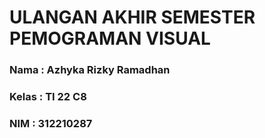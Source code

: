 # ULANGAN AKHIR SEMESTER PEMOGRAMAN VISUAL

### Nama  : Azhyka Rizky Ramadhan
### Kelas : TI 22 C8
### NIM   : 312210287
